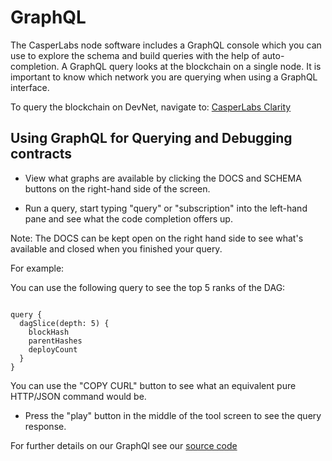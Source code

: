 # GraphQL

The CasperLabs node software includes a GraphQL console which you can use to explore the schema and build queries with the help of auto-completion. A GraphQL query looks at the blockchain on a single node. It is important to know which network you are querying when using a GraphQL interface.  

To query the blockchain on DevNet, navigate to: [CasperLabs Clarity](http://devnet-graphql.casperlabs.io:40403/graphql)


## Using GraphQL for Querying and Debugging contracts

* View what graphs are available by clicking the DOCS and SCHEMA buttons on the right-hand side of the screen.
   
* Run a query, start typing "query" or "subscription" into the
   left-hand pane and see what the code completion offers up.

Note: The DOCS can be kept open on the right hand side to see what's
available and closed when you finished your query.

For example:

You can use the following query to see the top 5 ranks of the DAG:


```shell

query {
  dagSlice(depth: 5) {
    blockHash
    parentHashes
    deployCount
  }
}
```

You can use the "COPY CURL" button to see what an equivalent pure
HTTP/JSON command would be.

* Press the "play" button in the middle of the tool screen to see the query response.

For further details on our GraphQl see our [source code](https://clarity.casperlabs.io/#/) 



